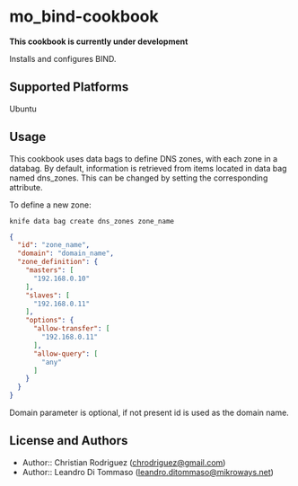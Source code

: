 # mo_bind-cookbook

**This cookbook is currently under development**

Installs and configures BIND.

## Supported Platforms

Ubuntu

## Usage

This cookbook uses data bags to define DNS zones, with each zone in a databag.
By default, information is retrieved from items located in data bag named
dns_zones. This can be changed by setting the corresponding attribute.

To define a new zone:

```
knife data bag create dns_zones zone_name
```

```json
{
  "id": "zone_name",
  "domain": "domain_name",
  "zone_definition": {
    "masters": [
      "192.168.0.10"
    ],
    "slaves": [
      "192.168.0.11"
    ],
    "options": {
      "allow-transfer": [
        "192.168.0.11"
      ],
      "allow-query": [
        "any"
      ]
    }
  }
}
```

Domain parameter is optional, if not present id is used as the domain name.

## License and Authors

* Author:: Christian Rodriguez (<chrodriguez@gmail.com>)
* Author:: Leandro Di Tommaso (<leandro.ditommaso@mikroways.net>)
